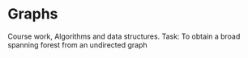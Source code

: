 # Graphs
 Course work, Algorithms and data structures. Task: To obtain a broad spanning forest from an undirected graph
